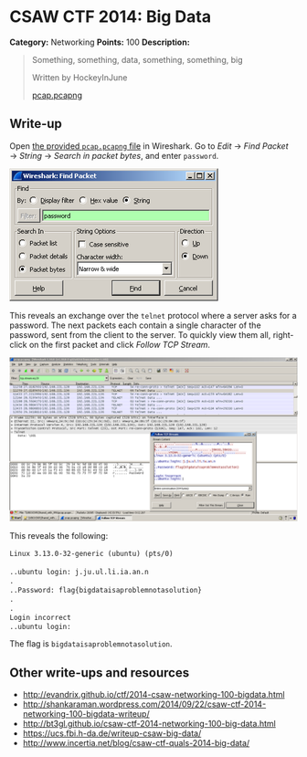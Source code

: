 # CSAW CTF 2014: Big Data

**Category:** Networking
**Points:** 100
**Description:**

> Something, something, data, something, something, big
>
> Written by HockeyInJune
>
> [pcap.pcapng](pcap.pcapng)

## Write-up

Open [the provided `pcap.pcapng` file](pcap.pcapng) in Wireshark. Go to _Edit_ → _Find Packet_ → _String_ → _Search in packet bytes_, and enter `password`.

![](search.png)

This reveals an exchange over the `telnet` protocol where a server asks for a password. The next packets each contain a single character of the password, sent from the client to the server. To quickly view them all, right-click on the first packet and click _Follow TCP Stream_.

![](tcp-stream.png)

This reveals the following:

```
Linux 3.13.0-32-generic (ubuntu) (pts/0)

..ubuntu login: j.ju.ul.li.ia.an.n
.
..Password: flag{bigdataisaproblemnotasolution}
.
.
Login incorrect
..ubuntu login:
```

The flag is `bigdataisaproblemnotasolution`.

## Other write-ups and resources

* <http://evandrix.github.io/ctf/2014-csaw-networking-100-bigdata.html>
* <http://shankaraman.wordpress.com/2014/09/22/csaw-ctf-2014-networking-100-bigdata-writeup/>
* <http://bt3gl.github.io/csaw-ctf-2014-networking-100-big-data.html>
* <https://ucs.fbi.h-da.de/writeup-csaw-big-data/>
* <http://www.incertia.net/blog/csaw-ctf-quals-2014-big-data/>
